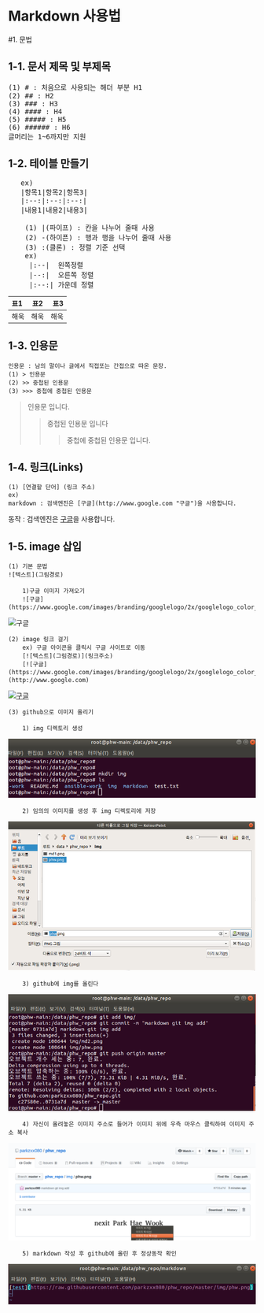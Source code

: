 Markdown 사용법
===============
#1. 문법

1-1. 문서 제목 및 부제목
-----------------------
<pre>
(1) # : 처음으로 사용되는 해더 부분 H1
(2) ## : H2
(3) ### : H3
(4) #### : H4
(5) ##### : H5
(6) ###### : H6
글머리는 1~6까지만 지원
</pre>

1-2. 테이블 만들기
---------------------
<pre>
   ex)
   |항목1|항목2|항목3|
   |:--:|:--:|:--:|
   |내용1|내용2|내용3|

    (1) |(파이프) : 칸을 나누어 줄때 사용
    (2) -(하이픈) : 행과 행을 나누어 줄때 사용
    (3) :(클론) : 정렬 기준 선택
    ex)
     |:--|  왼쪽정렬
     |--:|  오른쪽 정렬
     |:--:| 가운데 정렬
</pre>
|표1|표2|표3|
|:--|:--:|--:|
|해욱|해욱|해욱|

1-3. 인용문
-------------
    인용문 : 남의 말이나 글에서 직접또는 간접으로 따온 문장.
    (1) > 인용문
    (2) >> 중첩된 인용문
    (3) >>> 중첩에 중첩된 인용문
> 인용문 입니다.
>>중첩된 인용문 입니다
>>> 중첩에 중첩된 인용문 입니다.

1-4. 링크(Links)
------------------
    (1) [연결할 단어] (링크 주소)
    ex) 
    markdown : 검색엔진은 [구글](http://www.google.com "구글")을 사용합니다.

동작 : 검색엔진은 [구글](http://www.google.com "구글")을 사용합니다.

1-5. image 삽입
----------------
    (1) 기본 문법
    ![텍스트](그림경로)
    
        1)구글 이미지 가져오기
        ![구글](https://www.google.com/images/branding/googlelogo/2x/googlelogo_color_92x30dp.png)

![구글](https://www.google.com/images/branding/googlelogo/2x/googlelogo_color_92x30dp.png)


    (2) image 링크 걸기
        ex) 구글 아이콘을 클릭시 구글 사이트로 이동
        [![텍스트](그림경로)](링크주소)
        [![구글](https://www.google.com/images/branding/googlelogo/2x/googlelogo_color_92x30dp.png)](http://www.google.com)

[![구글](https://www.google.com/images/branding/googlelogo/2x/googlelogo_color_92x30dp.png)](http://www.google.com)

    (3) github으로 이미지 올리기

        1) img 디렉토리 생성
   ![md1](https://raw.githubusercontent.com/parkzxx080/phw_repo/master/img/md1.png)

        2) 임의의 이미지를 생성 후 img 디렉토리에 저장
   ![md1](https://raw.githubusercontent.com/parkzxx080/phw_repo/master/img/md2.png)

        3) github에 img를 올린다
   ![md1](https://raw.githubusercontent.com/parkzxx080/phw_repo/master/img/md3.png)

        4) 자신이 올려놓은 이미지 주소로 들어가 이미지 위에 우측 마우스 클릭하여 이미지 주소 복사
   ![md1](https://raw.githubusercontent.com/parkzxx080/phw_repo/master/img/md4.png)

        5) markdown 작성 후 github에 올린 후 정상동작 확인
   ![md1](https://raw.githubusercontent.com/parkzxx080/phw_repo/master/img/md5.png)
   